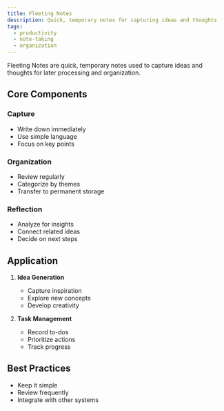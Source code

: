 ```yaml
---
title: Fleeting Notes
description: Quick, temporary notes for capturing ideas and thoughts
tags:
  - productivity
  - note-taking
  - organization
---
```


Fleeting Notes are quick, temporary notes used to capture ideas and thoughts for later processing and organization.

## Core Components

### Capture
- Write down immediately
- Use simple language
- Focus on key points

### Organization
- Review regularly
- Categorize by themes
- Transfer to permanent storage

### Reflection
- Analyze for insights
- Connect related ideas
- Decide on next steps

## Application

1. **Idea Generation**
   - Capture inspiration
   - Explore new concepts
   - Develop creativity

2. **Task Management**
   - Record to-dos
   - Prioritize actions
   - Track progress

## Best Practices
- Keep it simple
- Review frequently
- Integrate with other systems
